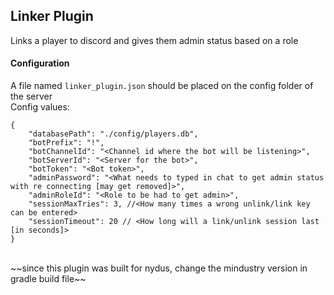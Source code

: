 ## Linker Plugin

Links a player to discord and gives them admin status based on a role <br>
#### Configuration

A file named `linker_plugin.json` should be placed on the config folder of the server <br>
Config values:<br>
```jsonc
{
    "databasePath": "./config/players.db",
    "botPrefix": "!",
    "botChannelId": "<Channel id where the bot will be listening>",
    "botServerId": "<Server for the bot>",
    "botToken": "<Bot token>",
    "adminPassword": "<What needs to typed in chat to get admin status with re connecting [may get removed]>",
    "adminRoleId": "<Role to be had to get admin>",
    "sessionMaxTries": 3, //<How many times a wrong unlink/link key can be entered>
    "sessionTimeout": 20 // <How long will a link/unlink session last [in seconds]>
}
```
<br>
~~since this plugin was built for nydus, change the mindustry version in gradle build file~~
